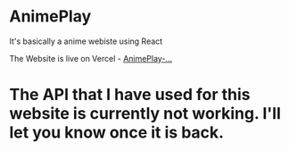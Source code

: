 # AnimePlay
It's basically a anime webiste using React

The Website is live on Vercel - [AnimePlay-...](https://anime-play-git-main-agap-0251.vercel.app/)

# The API that I have used for this website is currently not working. I'll let you know once it is back.
